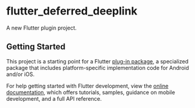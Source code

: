 # flutter_deferred_deeplink

A new Flutter plugin project.

## Getting Started

This project is a starting point for a Flutter
[plug-in package](https://flutter.dev/to/develop-plugins),
a specialized package that includes platform-specific implementation code for
Android and/or iOS.

For help getting started with Flutter development, view the
[online documentation](https://docs.flutter.dev), which offers tutorials,
samples, guidance on mobile development, and a full API reference.


